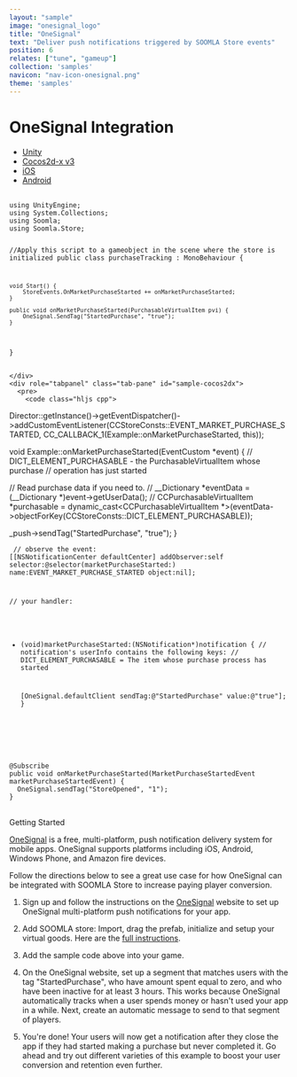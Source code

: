 ```yaml
---
layout: "sample"
image: "onesignal_logo"
title: "OneSignal"
text: "Deliver push notifications triggered by SOOMLA Store events"
position: 6
relates: ["tune", "gameup"]
collection: 'samples'
navicon: "nav-icon-onesignal.png"
theme: 'samples'
---
```


# OneSignal Integration

<div>

  <!-- Nav tabs -->
  <ul class="nav nav-tabs nav-tabs-use-case-code sample-tabs" role="tablist">
    <li role="presentation" class="active"><a href="#sample-unity" aria-controls="unity" role="tab" data-toggle="tab">Unity</a></li>
    <li role="presentation"><a href="#sample-cocos2dx" aria-controls="cocos2dx" role="tab" data-toggle="tab">Cocos2d-x v3</a></li>
    <li role="presentation"><a href="#sample-ios" aria-controls="iod" role="tab" data-toggle="tab">iOS</a></li>
    <li role="presentation"><a href="#sample-android" aria-controls="android" role="tab" data-toggle="tab">Android</a></li>
  </ul>

  <!-- Tab panes -->
  <div class="tab-content tab-content-use-case-code">
    <div role="tabpanel" class="tab-pane active" id="sample-unity">
      <pre>
        <code class="cs">
using UnityEngine;
using System.Collections;
using Soomla;
using Soomla.Store;

//Apply this script to a gameobject in the scene where the store is initialized
public class purchaseTracking : MonoBehaviour {

    void Start() {
        StoreEvents.OnMarketPurchaseStarted += onMarketPurchaseStarted;
    }

    public void onMarketPurchaseStarted(PurchasableVirtualItem pvi) {
        OneSignal.SendTag("StartedPurchase", "true");
    }

}
        </code>
      </pre>

    </div>
    <div role="tabpanel" class="tab-pane" id="sample-cocos2dx">
      <pre>
        <code class="hljs cpp">

Director::getInstance()->getEventDispatcher()->addCustomEventListener(CCStoreConsts::EVENT_MARKET_PURCHASE_STARTED, CC_CALLBACK_1(Example::onMarketPurchaseStarted, this));

void Example::onMarketPurchaseStarted(EventCustom *event) {
  // DICT_ELEMENT_PURCHASABLE - the PurchasableVirtualItem whose purchase
  //                            operation has just started

  // Read purchase data if you need to.
  // __Dictionary *eventData = (__Dictionary *)event->getUserData();
  // CCPurchasableVirtualItem *purchasable = dynamic_cast<CCPurchasableVirtualItem *>(eventData->objectForKey(CCStoreConsts::DICT_ELEMENT_PURCHASABLE));

  _push->sendTag("StartedPurchase", "true");
}
</code>
</pre>
    </div>
    <div role="tabpanel" class="tab-pane" id="sample-ios">
              <pre>
        <code class="hljs objectivec">
// observe the event:
[[NSNotificationCenter defaultCenter] addObserver:self
  selector:@selector(marketPurchaseStarted:) name:EVENT_MARKET_PURCHASE_STARTED object:nil];

// your handler:
- (void)marketPurchaseStarted:(NSNotification*)notification {
  // notification's userInfo contains the following keys:
  // DICT_ELEMENT_PURCHASABLE = The item whose purchase process has started

  [OneSignal.defaultClient sendTag:@"StartedPurchase" value:@"true"];
}
</code>
</pre>
</div>
    <div role="tabpanel" class="tab-pane" id="sample-android">
              <pre>
        <code class="hljs java">
@Subscribe
public void onMarketPurchaseStarted(MarketPurchaseStartedEvent marketPurchaseStartedEvent) {
  OneSignal.sendTag("StoreOpened", "1");
}
</code>
</pre>
    </div>
  </div>

</div>

<div class="samples-title">Getting Started</div>

<a title="OneSignal Push Notification Service" href="https://onesignal.com" target="_blank">OneSignal</a> is a free, multi-platform, push notification delivery system for mobile apps. OneSignal supports platforms including iOS, Android, Windows Phone, and Amazon fire devices.

Follow the directions below to see a great use case for how OneSignal can be integrated with SOOMLA Store to increase paying player conversion.

1. Sign up and follow the instructions on the <a title="OneSignal Push Notification Service" href="https://onesignal.com" target="_blank">OneSignal</a> website to set up OneSignal multi-platform push notifications for your app.

2. Add SOOMLA store: Import, drag the prefab, initialize and setup your virtual goods. Here are the <a href="/unity/store/store_gettingstarted/" target="_blank">full instructions</a>.

3. Add the sample code above into your game.

4. On the OneSignal website, set up a segment that matches users with the tag "StartedPurchase", who have amount spent equal to zero, and who have been inactive for at least 3 hours. This works because OneSignal automatically tracks when a user spends money or hasn't used your app in a while. Next, create an automatic message to send to that segment of players.

5. You're done! Your users will now get a notification after they close the app if they had started making a purchase but never completed it. Go ahead and try out different varieties of this example to boost your user conversion and retention even further.
